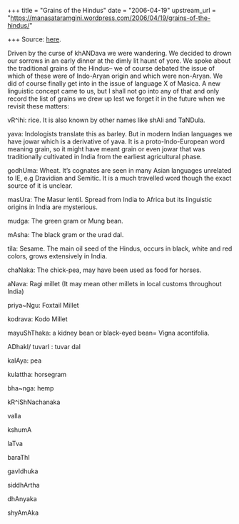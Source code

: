 +++
title = "Grains of the Hindus"
date = "2006-04-19"
upstream_url = "https://manasataramgini.wordpress.com/2006/04/19/grains-of-the-hindus/"

+++
Source: [here](https://manasataramgini.wordpress.com/2006/04/19/grains-of-the-hindus/).

Driven by the curse of khANDava we were wandering. We decided to drown our sorrows in an early dinner at the dimly lit haunt of yore. We spoke about the traditional grains of the Hindus– we of course debated the issue of which of these were of Indo-Aryan origin and which were non-Aryan. We did of course finally get into in the issue of language X of Masica. A new linguistic concept came to us, but I shall not go into any of that and only record the list of grains we drew up lest we forget it in the future when we revisit these matters:

vR^ihi: rice. It is also known by other names like shAli and TaNDula.

yava: Indologists translate this as barley. But in modern Indian languages we have jowar which is a derivative of yava. It is a proto-Indo-European word meaning grain, so it might have meant grain or even jowar that was traditionally cultivated in India from the earliest agricultural phase.

godhUma: Wheat. It’s cognates are seen in many Asian languages unrelated to IE, e.g Dravidian and Semitic. It is a much travelled word though the exact source of it is unclear.

masUra: The Masur lentil. Spread from India to Africa but its linguistic origins in India are mysterious.

mudga: The green gram or Mung bean.

mAsha: The black gram or the urad dal.

tila: Sesame. The main oil seed of the Hindus, occurs in black, white and red colors, grows extensively in India.

chaNaka: The chick-pea, may have been used as food for horses.

aNava: Ragi millet (It may mean other millets in local customs throughout India)

priya\~Ngu: Foxtail Millet

kodrava: Kodo Millet

mayuShThaka: a kidney bean or black-eyed bean= Vigna acontifolia.

ADhakI/ tuvarI : tuvar dal

kalAya: pea

kulattha: horsegram

bha\~nga: hemp

kR^iShNachanaka

valla

kshumA

laTva

baraThI

gavIdhuka

siddhArtha

dhAnyaka

shyAmAka

